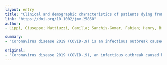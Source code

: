 ```yaml
---
layout: entry
title: "Clinical and demographic characteristics of patients dying from COVID-19 in Italy versus China"
link: "https://doi.org/10.1002/jmv.25860"
author:
- Lippi, Giuseppe; Mattiuzzi, Camilla; Sanchis-Gomar, Fabian; Henry, Brandon M.

summary:
- "Coronavirus disease 2019 (COVID-19) is an infectious outbreak caused by severe acute respiratory syndrome coronavirus 2 (SARS-CoV-2),1 has now progressed to global pandemic. The noticeable difference in mortality rates between Asian and European populations is one of the most significant issues demanding attention of biologists, epidemiologists and clinicians around the world. This article is protected by copyright. All rights reserved."

original:
- "Coronavirus disease 2019 (COVID-19), an infectious outbreak caused by severe acute respiratory syndrome coronavirus 2 (SARS-CoV-2),1 has now progressed to global pandemic.2 Besides the compelling need to understand the novel biological pathways underlying the virulence and pathogenicity of SARS-CoV-2 in humans to enable the development of appropriate interventions and therapies,3,4 the noticeable difference in mortality rates between Asian and European populations is one of the most significant issues demanding the attention of biologists, epidemiologists and clinicians around the world. This article is protected by copyright. All rights reserved."
---
```


